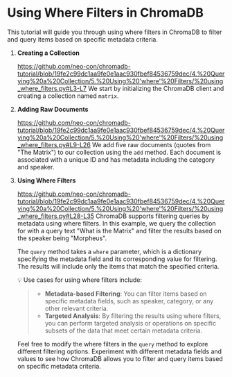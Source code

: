# Using Where Filters in ChromaDB

This tutorial will guide you through using where filters in ChromaDB to filter and query items based on specific metadata criteria.

1. **Creating a Collection**

    https://github.com/neo-con/chromadb-tutorial/blob/19fe2c99dc1aa9fe0e1aac930fbef84536759dec/4.%20Querying%20a%20Collection/5.%20Using%20'where'%20Filters/%20using_where_filters.py#L3-L7
    We start by initializing the ChromaDB client and creating a collection named `matrix`.

2. **Adding Raw Documents**

    https://github.com/neo-con/chromadb-tutorial/blob/19fe2c99dc1aa9fe0e1aac930fbef84536759dec/4.%20Querying%20a%20Collection/5.%20Using%20'where'%20Filters/%20using_where_filters.py#L9-L26
    We add five raw documents (quotes from "The Matrix") to our collection using the `add` method. Each document is associated with a unique ID and has metadata including the category and speaker.

3. **Using Where Filters**

    https://github.com/neo-con/chromadb-tutorial/blob/19fe2c99dc1aa9fe0e1aac930fbef84536759dec/4.%20Querying%20a%20Collection/5.%20Using%20'where'%20Filters/%20using_where_filters.py#L28-L35
    ChromaDB supports filtering queries by metadata using where filters. In this example, we query the collection for with a query text "What is the Matrix" and filter the results based on the speaker being "Morpheus".

    The `query` method takes a `where` parameter, which is a dictionary specifying the metadata field and its corresponding value for filtering. The results will include only the items that match the specified criteria.

    💡 Use cases for using where filters include:

    >- **Metadata-based Filtering**: You can filter items based on specific metadata fields, such as speaker, category, or any other relevant criteria.
    >- **Targeted Analysis**: By filtering the results using where filters, you can perform targeted analysis or operations on specific subsets of the data that meet certain metadata criteria.

    Feel free to modify the where filters in the `query` method to explore different filtering options. Experiment with different metadata fields and values to see how ChromaDB allows you to filter and query items based on specific metadata criteria.